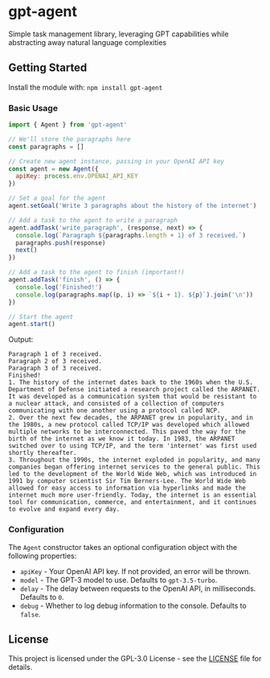 # gpt-agent

Simple task management library, leveraging GPT capabilities while abstracting away natural language complexities

## Getting Started

Install the module with: `npm install gpt-agent`

### Basic Usage

```javascript
import { Agent } from 'gpt-agent'

// We'll store the paragraphs here
const paragraphs = []

// Create new agent instance, passing in your OpenAI API key
const agent = new Agent({
  apiKey: process.env.OPENAI_API_KEY
})

// Set a goal for the agent
agent.setGoal('Write 3 paragraphs about the history of the internet')

// Add a task to the agent to write a paragraph
agent.addTask('write_paragraph', (response, next) => {
  console.log(`Paragraph ${paragraphs.length + 1} of 3 received.`)
  paragraphs.push(response)
  next()
})

// Add a task to the agent to finish (important!)
agent.addTask('finish', () => {
  console.log('Finished!')
  console.log(paragraphs.map((p, i) => `${i + 1}. ${p}`).join('\n'))
})

// Start the agent
agent.start()
```

Output:

```
Paragraph 1 of 3 received.
Paragraph 2 of 3 received.
Paragraph 3 of 3 received.
Finished!
1. The history of the internet dates back to the 1960s when the U.S. Department of Defense initiated a research project called the ARPANET. It was developed as a communication system that would be resistant to a nuclear attack, and consisted of a collection of computers communicating with one another using a protocol called NCP.
2. Over the next few decades, the ARPANET grew in popularity, and in the 1980s, a new protocol called TCP/IP was developed which allowed multiple networks to be interconnected. This paved the way for the birth of the internet as we know it today. In 1983, the ARPANET switched over to using TCP/IP, and the term 'internet' was first used shortly thereafter.
3. Throughout the 1990s, the internet exploded in popularity, and many companies began offering internet services to the general public. This led to the development of the World Wide Web, which was introduced in 1991 by computer scientist Sir Tim Berners-Lee. The World Wide Web allowed for easy access to information via hyperlinks and made the internet much more user-friendly. Today, the internet is an essential tool for communication, commerce, and entertainment, and it continues to evolve and expand every day.
```

### Configuration

The `Agent` constructor takes an optional configuration object with the following properties:

* `apiKey` - Your OpenAI API key. If not provided, an error will be thrown.
* `model` - The GPT-3 model to use. Defaults to `gpt-3.5-turbo`.
* `delay` - The delay between requests to the OpenAI API, in milliseconds. Defaults to `0`.
* `debug` - Whether to log debug information to the console. Defaults to `false`.

## License

This project is licensed under the GPL-3.0 License - see the [LICENSE](LICENSE) file for details.
